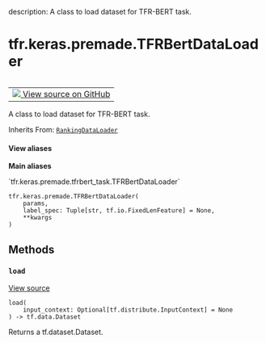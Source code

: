 description: A class to load dataset for TFR-BERT task.

<div itemscope itemtype="http://developers.google.com/ReferenceObject">
<meta itemprop="name" content="tfr.keras.premade.TFRBertDataLoader" />
<meta itemprop="path" content="Stable" />
<meta itemprop="property" content="__init__"/>
<meta itemprop="property" content="load"/>
</div>

# tfr.keras.premade.TFRBertDataLoader

<!-- Insert buttons and diff -->

<table class="tfo-notebook-buttons tfo-api nocontent" align="left">
<td>
  <a target="_blank" href="https://github.com/tensorflow/ranking/tree/master/tensorflow_ranking/python/keras/premade/tfrbert_task.py#L36-L83">
    <img src="https://www.tensorflow.org/images/GitHub-Mark-32px.png" />
    View source on GitHub
  </a>
</td>
</table>

A class to load dataset for TFR-BERT task.

Inherits From:
[`RankingDataLoader`](../../../tfr/keras/task/RankingDataLoader.md)

<section class="expandable">
  <h4 class="showalways">View aliases</h4>
  <p>
<b>Main aliases</b>
<p>`tfr.keras.premade.tfrbert_task.TFRBertDataLoader`</p>
</p>
</section>

<pre class="devsite-click-to-copy prettyprint lang-py tfo-signature-link">
<code>tfr.keras.premade.TFRBertDataLoader(
    params,
    label_spec: Tuple[str, tf.io.FixedLenFeature] = None,
    **kwargs
)
</code></pre>

<!-- Placeholder for "Used in" -->

## Methods

<h3 id="load"><code>load</code></h3>

<a target="_blank" href="https://github.com/tensorflow/ranking/tree/master/tensorflow_ranking/python/keras/task.py#L129-L139">View
source</a>

<pre class="devsite-click-to-copy prettyprint lang-py tfo-signature-link">
<code>load(
    input_context: Optional[tf.distribute.InputContext] = None
) -> tf.data.Dataset
</code></pre>

Returns a tf.dataset.Dataset.
